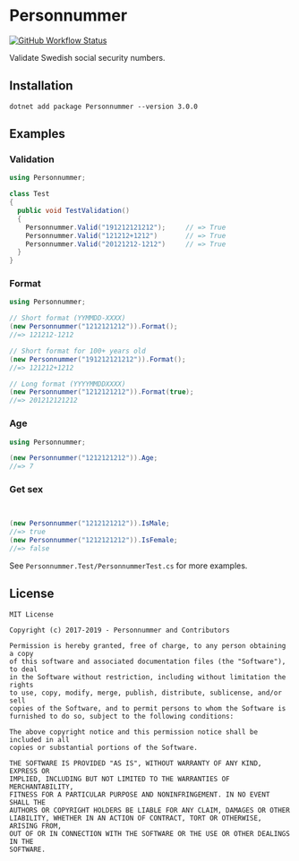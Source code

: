 # Personnummer

[![GitHub Workflow Status](https://img.shields.io/github/workflow/status/personnummer/csharp/Test)](https://github.com/personnummer/csharp/actions)

Validate Swedish social security numbers.

## Installation

```
dotnet add package Personnummer --version 3.0.0
```

## Examples

### Validation

```csharp
using Personnummer;

class Test 
{
  public void TestValidation() 
  {
    Personnummer.Valid("191212121212");     // => True
    Personnummer.Valid("121212+1212")       // => True
    Personnummer.Valid("20121212-1212")     // => True
  }
}
```

### Format

```csharp
using Personnummer;

// Short format (YYMMDD-XXXX)
(new Personnummer("1212121212")).Format();
//=> 121212-1212

// Short format for 100+ years old
(new Personnummer("191212121212")).Format();
//=> 121212+1212

// Long format (YYYYMMDDXXXX)
(new Personnummer("1212121212")).Format(true);
//=> 201212121212
```

### Age

```csharp
using Personnummer;

(new Personnummer("1212121212")).Age;
//=> 7
```

### Get sex

```csharp


(new Personnummer("1212121212")).IsMale;
//=> true
(new Personnummer("1212121212")).IsFemale;
//=> false
```

See `Personnummer.Test/PersonnummerTest.cs` for more examples.

## License

```
MIT License

Copyright (c) 2017-2019 - Personnummer and Contributors

Permission is hereby granted, free of charge, to any person obtaining a copy
of this software and associated documentation files (the "Software"), to deal
in the Software without restriction, including without limitation the rights
to use, copy, modify, merge, publish, distribute, sublicense, and/or sell
copies of the Software, and to permit persons to whom the Software is
furnished to do so, subject to the following conditions:

The above copyright notice and this permission notice shall be included in all
copies or substantial portions of the Software.

THE SOFTWARE IS PROVIDED "AS IS", WITHOUT WARRANTY OF ANY KIND, EXPRESS OR
IMPLIED, INCLUDING BUT NOT LIMITED TO THE WARRANTIES OF MERCHANTABILITY,
FITNESS FOR A PARTICULAR PURPOSE AND NONINFRINGEMENT. IN NO EVENT SHALL THE
AUTHORS OR COPYRIGHT HOLDERS BE LIABLE FOR ANY CLAIM, DAMAGES OR OTHER
LIABILITY, WHETHER IN AN ACTION OF CONTRACT, TORT OR OTHERWISE, ARISING FROM,
OUT OF OR IN CONNECTION WITH THE SOFTWARE OR THE USE OR OTHER DEALINGS IN THE
SOFTWARE.

```
